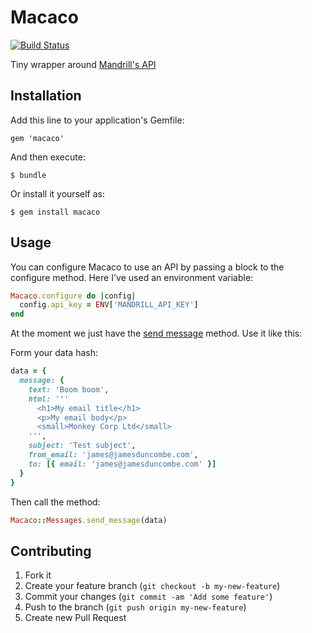 # Macaco
[![Build Status](https://travis-ci.org/jamesduncombe/macaco.png?branch=master)](https://travis-ci.org/jamesduncombe/macaco)

Tiny wrapper around [Mandrill's API](https://mandrillapp.com/api/docs/)

## Installation

Add this line to your application's Gemfile:

    gem 'macaco'

And then execute:

    $ bundle

Or install it yourself as:

    $ gem install macaco

## Usage

You can configure Macaco to use an API by passing a block to the
configure method. Here I've used an environment variable:

```ruby
Macaco.configure do |config|
  config.api_key = ENV['MANDRILL_API_KEY']
end
```

At the moment we just have the [send message](https://mandrillapp.com/api/docs/messages.JSON.html#method=send) method. Use it like this:

Form your data hash:

```ruby
data = {
  message: {
    text: 'Boom boom',
    html: '''
      <h1>My email title</h1>
      <p>My email body</p>
      <small>Monkey Corp Ltd</small>
    ''',
    subject: 'Test subject',
    from_email: 'james@jamesduncombe.com',
    to: [{ email: 'james@jamesduncombe.com' }]
  }
}
```

Then call the method:

```ruby
Macaco::Messages.send_message(data)
```


## Contributing

1. Fork it
2. Create your feature branch (`git checkout -b my-new-feature`)
3. Commit your changes (`git commit -am 'Add some feature'`)
4. Push to the branch (`git push origin my-new-feature`)
5. Create new Pull Request
